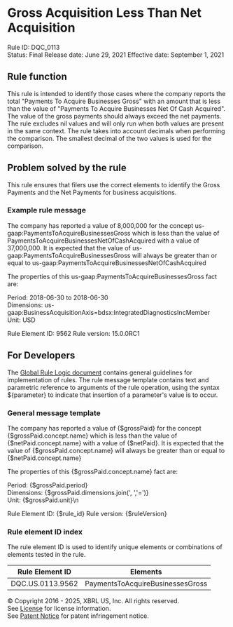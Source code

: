 # Gross Acquisition Less Than Net Acquisition  
Rule ID: DQC_0113  
Status: Final
Release date: June 29, 2021
Effective date: September 1, 2021
  
## Rule function
This rule is intended to identify those cases where the company reports the total "Payments To Acquire Businesses Gross" with an amount that is less than the value of "Payments To Acquire Businesses Net Of Cash Acquired". The value of the gross payments should always exceed the net payments. The rule excludes nil values and will only run when both values are present in the same context. The rule takes into account decimals when performing the comparison. The smallest decimal of the two values is used for the comparison.

## Problem solved by the rule
This rule ensures that filers use the correct elements to identify the Gross Payments and the Net Payments for business acquisitions.

### Example rule message
The company has reported a value of  8,000,000 for the concept us-gaap:PaymentsToAcquireBusinessesGross which is less than the value of PaymentsToAcquireBusinessesNetOfCashAcquired  with a value of 37,000,000. It is expected that the value of us-gaap:PaymentsToAcquireBusinessesGross will always be greater than or equal to us-gaap:PaymentsToAcquireBusinessesNetOfCashAcquired 

The properties of this us-gaap:PaymentsToAcquireBusinessesGross fact are:

Period: 2018-06-30 to 2018-06-30  
Dimensions: us-gaap:BusinessAcquisitionAxis=bdsx:IntegratedDiagnosticsIncMember  
Unit: USD  

Rule Element ID: 9562
Rule version: 15.0.0RC1

## For Developers  
The [Global Rule Logic document](https://github.com/DataQualityCommittee/dqc_us_rules/blob/master/docs/GlobalRuleLogic.md) contains general guidelines for implementation of rules. The rule message template contains text and parametric reference to arguments of the rule operation, using the syntax ${parameter} to indicate that insertion of a parameter's value is to occur.  
  
### General message template  
The company has reported a value of  {$grossPaid} for the concept {$grossPaid.concept.name} which is less than the value of {$netPaid.concept.name} with a value of {$netPaid}. It is expected that the value of {$grossPaid.concept.name} will always be greater than or equal to {$netPaid.concept.name} 

The properties of this {$grossPaid.concept.name} fact are:

Period: {$grossPaid.period}  
Dimensions: {$grossPaid.dimensions.join(', ','=')}  
Unit: {$grossPaid.unit}\n  

Rule Element ID: {$rule_id}
Rule version: {$ruleVersion}
  
### Rule element ID index  
The rule element ID is used to identify unique elements or combinations of elements tested in the rule.

|Rule Element ID|Elements|
|--- |--- |
|DQC.US.0113.9562|PaymentsToAcquireBusinessesGross|
  
© Copyright 2016 - 2025, XBRL US, Inc. All rights reserved.   
See [License](https://xbrl.us/dqc-license) for license information.  
See [Patent Notice](https://xbrl.us/dqc-patent) for patent infringement notice.  